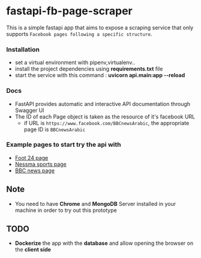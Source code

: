 # fastapi-fb-page-scraper
This is a simple fastapi app that aims to expose a scraping service that only supports `Facebook pages following a specific structure`.

### Installation
* set a virtual environment with pipenv,virtualenv..
* install the project dependencies using **requirements.txt** file
* start the service with this command : **uvicorn api.main:app --reload**

### Docs
* FastAPI provides automatic and interactive API documentation through Swagger UI
* The ID of each Page object is taken as the resource of it's facebook URL
  * if URL is `https://www.facebook.com/BBCnewsArabic`, the appropriate page ID is `BBCnewsArabic`

### Example pages to start try the api with
* [Foot 24 page](https://facebook.com/www.foot24.tn/)
* [Nessma sports page](https://www.facebook.com/sportnessma/)
* [BBC news page](https://www.facebook.com/BBCnewsArabic)
## Note
* You need to have **Chrome** and **MongoDB** Server installed in your machine in order to try out this prototype
## TODO
* **Dockerize** the app with the **database** and allow opening the browser on the **client side**
